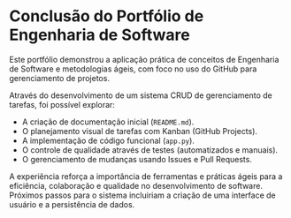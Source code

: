 # Conclusão do Portfólio de Engenharia de Software

Este portfólio demonstrou a aplicação prática de conceitos de Engenharia de Software e metodologias ágeis, com foco no uso do GitHub para gerenciamento de projetos.

Através do desenvolvimento de um sistema CRUD de gerenciamento de tarefas, foi possível explorar:
- A criação de documentação inicial (`README.md`).
- O planejamento visual de tarefas com Kanban (GitHub Projects).
- A implementação de código funcional (`app.py`).
- O controle de qualidade através de testes (automatizados e manuais).
- O gerenciamento de mudanças usando Issues e Pull Requests.

A experiência reforça a importância de ferramentas e práticas ágeis para a eficiência, colaboração e qualidade no desenvolvimento de software. Próximos passos para o sistema incluiriam a criação de uma interface de usuário e a persistência de dados.